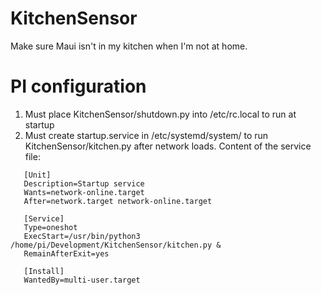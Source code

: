 # KitchenSensor
Make sure Maui isn't in my kitchen when I'm not at home. 

# PI configuration
1. Must place KitchenSensor/shutdown.py into /etc/rc.local to run at startup
2. Must create startup.service in /etc/systemd/system/ to run KitchenSensor/kitchen.py after network loads. Content of the service file:

```
   [Unit]
   Description=Startup service
   Wants=network-online.target
   After=network.target network-online.target

   [Service]
   Type=oneshot
   ExecStart=/usr/bin/python3 /home/pi/Development/KitchenSensor/kitchen.py &
   RemainAfterExit=yes

   [Install]
   WantedBy=multi-user.target
   ```

